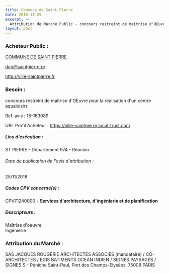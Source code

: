```yaml
---
title: Commune de Saint-Pierre
date: 2018-11-25
excerpt: >-
  Attribution de Marché Public - concours restreint de maitrise d'OEuvre pour la realisation d'un centre aqualoisirs
layout: post
---
```


### Acheteur Public : 
<a href="/acheteur-137/siren-219740164"> COMMUNE DE SAINT PIERRE</a><br/>



dcp@saintpierre.re


http://ville-saintpierre.fr
### Besoin :

concours restreint de maitrise d'OEuvre pour la realisation d'un centre aqualoisirs

Ref. avis : 18-163089

URL Profil Acheteur : https://ville-saintpierre.local-trust.com

##### Lieu d'exécution :

ST PIERRE - Département 974 - Réunion

###### Date de publication de l'avis d'attribution : 
25/11/2018

##### Codes CPV concerné(s) :
CPV71240000 - **Services d'architecture, d'ingénierie et de planification** <br/>

##### Descripteurs :
Maîtrise d'oeuvre <br/>
Ingénierie <br/>

### Attribution du Marché :
SAS JACQUES ROUGERIE ARCHITECTES ASSOCIES (mandataire) / CO-ARCHITECTES / EGIS BATIMENTS OCEAN INDIEN / SIGNES PAYSAGES / SIGNES S - Péniche Saint-Paul, Port des Champs-Elysées, 75008 PARIS <br/>
